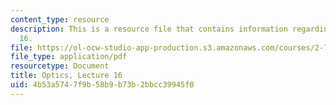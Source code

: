 ```yaml
---
content_type: resource
description: This is a resource file that contains information regarding optics lecture
  16.
file: https://ol-ocw-studio-app-production.s3.amazonaws.com/courses/2-71-optics-spring-2014/4b53a5747f9b58b9b73b2bbcc39945f0_MIT2_71S14_lec16_notes.pdf
file_type: application/pdf
resourcetype: Document
title: Optics, Lecture 16
uid: 4b53a574-7f9b-58b9-b73b-2bbcc39945f0
---
```

